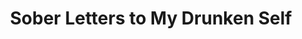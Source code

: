 ---
type: Kindle & Paperback
title: "Sober Letters to My Drunken Self"
description: "Best-selling sobriety book written by Ed Latimore."
image: /assets/images/thumbnails/sober-letters.jpg
product_info:
  button_text: Buy on Amazon
  button_url: https://www.amazon.com/gp/product/B07LFX335T/tag=httpedwardc07-20
  price: $10.59
hero:
  hero_type: product
  image: /assets/images/thumbnails/sober-letters.jpg
  heading: Sober Letters to My Drunken Self
  text: My best-selling book to help you deal with the emotions of recovery.
page_blocks:
  - _id: block_rich_text
    alignment: center
    text_markdown: |
      All sober people are alike, but every alcoholic is disturbed in his own way. The alcoholic rarely understands why they are unable to enjoy an alcoholic beverage like everyone else. The only option for most is a trip to an Alcoholics Anonymous meeting. For some, it works. For others, it's the start of a vicious cycle.

      By calling it a disease or blaming an "addictive personality", society takes the easy way out. I refused to take the easy way out. I looked back on my compulsive drinking with a sober eye and a heavy heart. I analyzed my behaviors and considered my motivations for making a binge and blackout drinking the standard for consumption.

      It's only in sobriety that you can understand how destructive you have been to yourself and those closest to you. These are the letters that I wish I had in my darkest hour, when I knew that I needed to quit but couldn't.

      These letters will lift you up from the ocean of despair and guilt that you're drowning in.

      These letters will make you understand why you drink until you can't remember what you were trying to forget.

      These letters might save your life or the life of someone you love...
---
